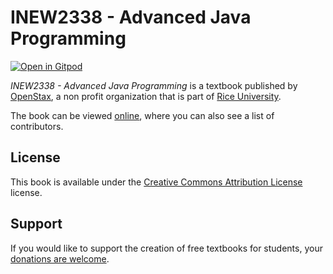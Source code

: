 # INEW2338 - Advanced Java Programming

[![Open in Gitpod](https://gitpod.io/button/open-in-gitpod.svg)](https://gitpod.io/from-referrer/)

_INEW2338 - Advanced Java Programming_ is a textbook published by [OpenStax](https://openstax.org/), a non profit organization that is part of [Rice University](https://www.rice.edu/).

The book can be viewed [online](https://github.com/cnx-user-books/cnxbook-inew2338-advanced-java-programming/releases/latest), where you can also see a list of contributors.

## License
This book is available under the [Creative Commons Attribution License](./LICENSE) license.

## Support
If you would like to support the creation of free textbooks for students, your [donations are welcome](https://riceconnect.rice.edu/donation/support-openstax-banner).
